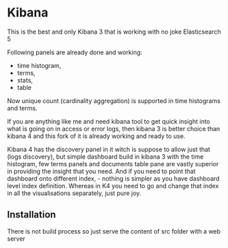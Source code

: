 # Kibana
This is the best and only Kibana 3 that is working with no joke Elasticsearch 5 

Following panels are already done and working:
- time histogram,
- terms,
- stats,
- table

Now unique count (cardinality aggregation) is supported in time histograms and terms. 

If you are anything like me and need kibana tool to get quick insight into what is going on in access or error logs, then kibana 3 is better choice than kibana 4 and this fork of it is already working and ready to use.

Kibana 4 has the discovery panel in it witch is suppose to allow just that (logs discovery), but simple dashboard build in kibana 3 with the time histogram, few terms panels and documents table pane are vastly superior in providing the insight that you need. 
And if you need to point that dashboard onto different index, - nothing is simpler as you have dashboard level index definition. Whereas in K4 you need to go and change that index in all the visualisations separately, just pure joy.  


## Installation
There is not build process so just serve the content of src folder with a web server
